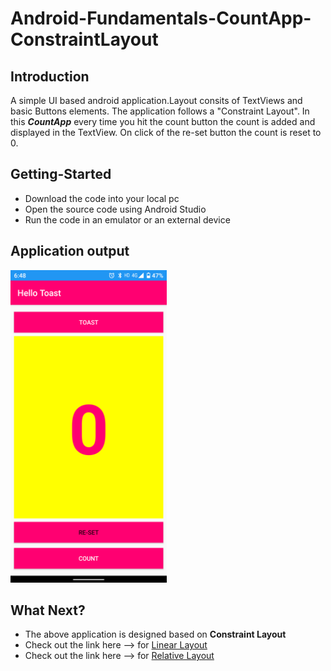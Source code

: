 # Android-Fundamentals-CountApp-ConstraintLayout

## Introduction

A simple UI based android application.Layout consits of TextViews and basic Buttons elements. The application follows a "Constraint Layout". In this ***CountApp*** every time you hit the count button the count is added and displayed in the TextView. On click of the   re-set button the count is reset to 0.

## Getting-Started

  * Download the code into your local pc
  * Open the source code using Android Studio
  * Run the code in an emulator or an external device

## Application output
<img src="Images/Hello%20Toast.png" height=500>

## What Next?
 * The above application is designed based on **Constraint Layout**
 * Check out the link here --> for [Linear Layout](https://github.com/simuchand/Android-Fundamentals-CountApp-LinearLayout.git)
 * Check out the link here --> for [Relative Layout](https://github.com/simuchand/Android-Fundamentals-CountApp-RelativeLayout.git)
